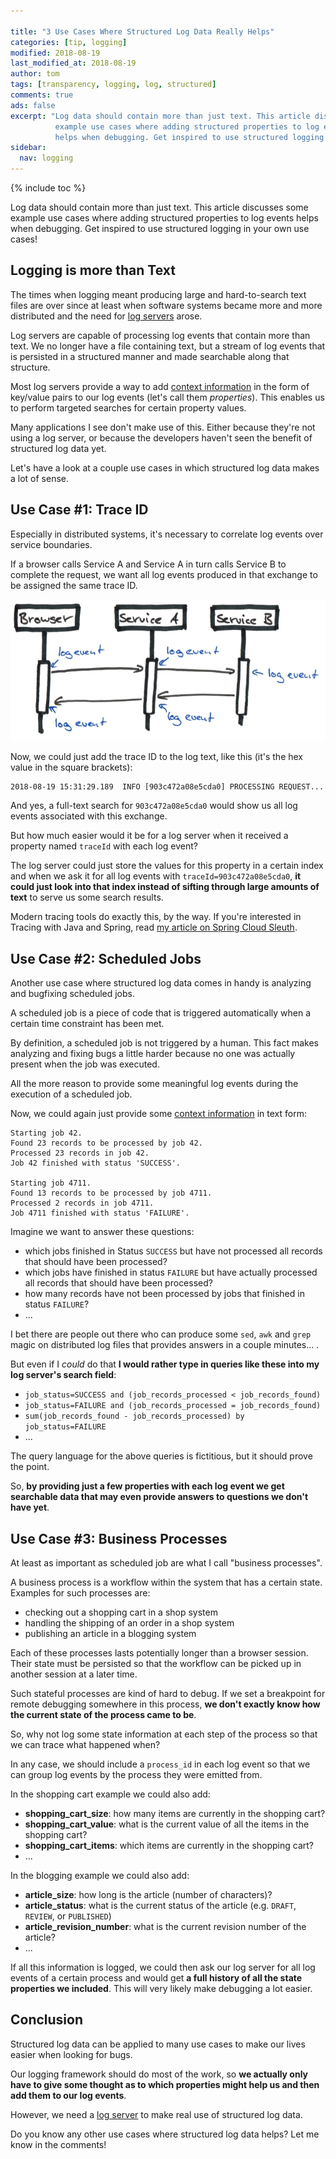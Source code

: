 ```yaml
---

title: "3 Use Cases Where Structured Log Data Really Helps"
categories: [tip, logging]
modified: 2018-08-19
last_modified_at: 2018-08-19
author: tom
tags: [transparency, logging, log, structured]
comments: true
ads: false
excerpt: "Log data should contain more than just text. This article discusses some
          example use cases where adding structured properties to log events
          helps when debugging. Get inspired to use structured logging in your own use cases!"
sidebar:
  nav: logging
---
```


{% include toc %}

Log data should contain more than just text. This article discusses some
example use cases where adding structured properties to log events
helps when debugging. Get inspired to use structured logging in your own use cases!

## Logging is more than Text

The times when logging meant producing large and hard-to-search text files are over
since at least when software systems became more and more distributed and the need
for [log servers](/log-server) arose.

Log servers are capable of processing log events that contain more than text. We no longer
have a file containing text, but a stream of log events that is persisted in a structured
manner and made searchable along that structure.

Most log servers provide a way to add [context information](/logging-context) in the form of key/value pairs
to our log events (let's call them *properties*). This enables us to perform targeted searches 
for certain property values.

Many applications I see don't make use of this. Either because they're not using a log server, or
because the developers haven't seen the benefit of structured log data yet.

Let's have a look at a couple use cases in which structured log data makes a lot of sense.  

## Use Case #1: Trace ID

Especially in distributed systems, it's necessary to correlate log events over service boundaries. 

If a browser calls Service A and Service A in turn calls Service B to complete the request, 
we want all log events produced in that exchange to be assigned the same trace ID.

![Log Events across service calls](/assets/images/posts/tips/structured-log-data/browser-servicea-serviceb.jpg)

Now, we could just add the trace ID to the log text, like this (it's the hex value in the square brackets):

```
2018-08-19 15:31:29.189  INFO [903c472a08e5cda0] PROCESSING REQUEST...
``` 

And yes, a full-text search for `903c472a08e5cda0` would show us all log events associated with this
exchange.

But how much easier would it be for a log server when it received a property named `traceId` with each
log event? 

The log server could just store the values for this property in a certain index and when we ask it for
all log events with `traceId=903c472a08e5cda0`, **it could just look into that index instead of sifting 
through large amounts of text** to serve us some search results.

Modern tracing tools do exactly this, by the way. If you're interested in Tracing with Java and Spring,
read [my article on Spring Cloud Sleuth](/tracing-with-spring-cloud-sleuth).

## Use Case #2: Scheduled Jobs

Another use case where structured log data comes in handy is analyzing and bugfixing scheduled jobs.

A scheduled job is a piece of code that is triggered automatically when a certain time 
constraint has been met.

By definition, a scheduled job is not triggered by a human. This fact makes analyzing and fixing bugs
a little harder because no one was actually present when the job was executed.

All the more reason to provide some meaningful log events during the execution of 
a scheduled job.

Now, we could again just provide some [context information](/logging-context#batch-jobs) in text form:

```
Starting job 42.
Found 23 records to be processed by job 42.
Processed 23 records in job 42.
Job 42 finished with status 'SUCCESS'.

Starting job 4711.
Found 13 records to be processed by job 4711.
Processed 2 records in job 4711.
Job 4711 finished with status 'FAILURE'.
```

Imagine we want to answer these questions:

* which jobs finished in Status `SUCCESS` but have not processed all records that should have been processed?
* which jobs have finished in status `FAILURE` but have actually processed all records that should have been processed?
* how many records have not been processed by jobs that finished in status `FAILURE`?
* ...

I bet there are people out there who can produce some `sed`, `awk` and `grep` magic
on distributed log files that provides answers in a couple minutes... . 

But even if I *could* do that **I would rather type in queries like these into my log server's search field**:

* `job_status=SUCCESS and (job_records_processed < job_records_found)`
* `job_status=FAILURE and (job_records_processed = job_records_found)`
* `sum(job_records_found - job_records_processed) by job_status=FAILURE`
* ...

The query language for the above queries is fictitious, but it should prove the point.

So, **by providing just a few properties with each log event
we get searchable data that may even provide answers to questions
we don't have yet**.

## Use Case #3: Business Processes

At least as important as scheduled job are what I call "business processes".

A business process is a workflow within the system that has a certain state. Examples for such
processes are:

* checking out a shopping cart in a shop system
* handling the shipping of an order in a shop system
* publishing an article in a blogging system

Each of these processes lasts potentially longer than a browser session. Their state must be persisted
so that the workflow can be picked up in another session at a later time.

Such stateful processes are kind of hard to debug. If we set a breakpoint for remote debugging 
somewhere in this process, **we don't exactly know how the current state of the process came to be**. 

So, why not log some state information at each step of the process so that we can trace what happened
when? 

In any case, we should include a `process_id` in each log event so that we can group log events by 
the process they were emitted from. 

In the shopping cart example we could also add:

* **shopping_cart_size**: how many items are currently in the shopping cart?
* **shopping_cart_value**: what is the current value of all the items in the shopping cart?
* **shopping_cart_items**: which items are currently in the shopping cart?
* ...

In the blogging example we could also add:

* **article_size**: how long is the article (number of characters)? 
* **article_status**: what is the current status of the article (e.g. `DRAFT`, `REVIEW`, or `PUBLISHED`)
* **article_revision_number**: what is the current revision number of the article?
* ...

If all this information is logged, we could then ask our log server for all log events of a certain process and would get **a full history
of all the state properties we included**. This will very likely make debugging a lot easier.

## Conclusion

Structured log data can be applied to many use cases to make our lives easier when looking for bugs. 

Our logging framework should do most of the work, so **we actually only have to give some thought as to which
properties might help us and then add them to our log events**.

However, we need a [log server](/log-server) to make real use of structured log data.

Do you know any other use cases where structured log data helps? Let me know in the comments!  


